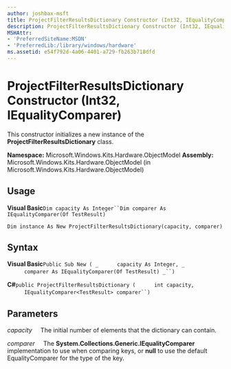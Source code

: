 ```yaml
---
author: joshbax-msft
title: ProjectFilterResultsDictionary Constructor (Int32, IEqualityComparer)
description: ProjectFilterResultsDictionary Constructor (Int32, IEqualityComparer)
MSHAttr:
- 'PreferredSiteName:MSDN'
- 'PreferredLib:/library/windows/hardware'
ms.assetid: e54f792d-4a06-4401-a729-fb263b718dfd
---
```


# ProjectFilterResultsDictionary Constructor (Int32, IEqualityComparer)


This constructor initializes a new instance of the **ProjectFilterResultsDictionary** class.

**Namespace:** Microsoft.Windows.Kits.Hardware.ObjectModel **Assembly:** Microsoft.Windows.Kits.Hardware.ObjectModel (in Microsoft.Windows.Kits.Hardware.ObjectModel)

## Usage


**Visual Basic**`Dim capacity As Integer``Dim comparer As IEqualityComparer(Of TestResult)`

`Dim instance As New ProjectFilterResultsDictionary(capacity, comparer)`

## Syntax


**Visual Basic**`Public Sub New ( _`           `capacity As Integer, _`           `comparer As IEqualityComparer(Of TestResult) _``)`

**C#**`public ProjectFilterResultsDictionary (`           `int capacity,`           `IEqualityComparer<TestResult> comparer``)`

## Parameters


*capacity*     The initial number of elements that the dictionary can contain.

*comparer*     The **System.Collections.Generic.IEqualityComparer** implementation to use when comparing keys, or **null** to use the default EqualityComparer for the type of the key.

 

 






